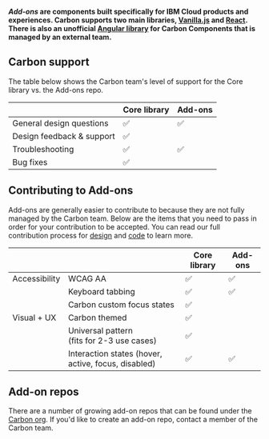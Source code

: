 **_Add-ons_ are components built specifically for IBM Cloud products and experiences. Carbon supports two main libraries, [Vanilla.js](https://github.com/carbon-design-system/carbon-components) and [React](https://github.com/carbon-design-system/carbon-components-react). There is also an unofficial [Angular library](https://pages.github.ibm.com/adaniel/angular-carbon-components/) for Carbon Components that is managed by an external team.**

## Carbon support

The table below shows the Carbon team's level of support for the Core library vs. the Add-ons repo.

|                           | Core library | Add-ons |
| ------------------------- | ------------ | ------- |
| General design questions  | ✅           | ✅      |
| Design feedback & support | ✅           |         |
| Troubleshooting           | ✅           | ✅      |
| Bug fixes                 | ✅           |         |

## Contributing to Add-ons

Add-ons are generally easier to contribute to because they are not fully managed by the Carbon team. Below are the items that you need to pass in order for your contribution to be accepted. You can read our full contribution process for [design](/getting-started/contributing) and [code](https://github.com/carbon-design-system/carbon-components/blob/master/docs/contributing.md) to learn more.

|               |                                                     | Core library | Add-ons |
| ------------- | --------------------------------------------------- | ------------ | ------- |
| Accessibility | WCAG AA                                             | ✅           | ✅      |
|               | Keyboard tabbing                                    | ✅           | ✅      |
|               | Carbon custom focus states                          | ✅           |         |
| Visual + UX   | Carbon themed                                       | ✅           |         |
|               | Universal pattern <br>(fits for 2-3 use cases)      | ✅           |         |
|               | Interaction states (hover, active, focus, disabled) | ✅           | ✅      |

## Add-on repos

There are a number of growing add-on repos that can be found under the [Carbon org](https://github.com/carbon-design-system). If you'd like to create an add-on repo, contact a member of the Carbon team.

<!--
* [carbon-add-ons-bluemix](https://github.com/carbon-design-system/carbon-addons-bluemix): For Vanilla.js Add-on components shipped specifically for IBM Bluemix/IBM Cloud Platform.
* [carbon-add-ons-bluemix-react](https://github.com/carbon-design-system/carbon-addons-bluemix-react): For React Add-on components shipped specifically for IBM Bluemix.
* [carbon-add-ons-cloud](https://github.com/carbon-design-system/carbon-addons-cloud)
* [carbon-add-ons-gridpanel-react](https://github.com/carbon-design-system/carbon-addons-gridpanel-react) -->
